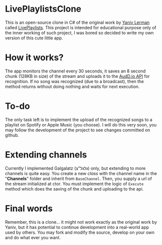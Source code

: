 # LivePlaylistsClone
 This is an open-source clone in C# of the original work by [Yaniv Lerman](https://www.facebook.com/yaniv.lerman) called [LivePlaylists](https://www.facebook.com/LivePlaylists). This project is intended for educational purpose only of the inner working of such project, I was bored so decided to write my own version of this cute little app.

# How it works?
The app monitors the channel every 30 seconds, it saves an 8 second chunk (128KB in size) of the stream and uploads it to the [AudD.io API](https://docs.audd.io/#recognize) for recognition. If no song was recognized (due to a broadcast), then the method returns without doing nothing and waits for next execution.

# To-do
The only task left is to implement the upload of the recognized songs to a playlist on Spotify or Apple Music (you choose). I will do this very soon, you may follow the development of the project to see changes committed on github.

# Extending channels
Currently I implemented Galgalatz (גלגל"צ) only, but extending to more channels is quite easy. You create a new *class* with the channel name in the "**Channels**" folder and inherit from `BaseChannel`. Then, you supply a url of the stream initialized at ctor. You must implement the logic of `Execute` method which does the saving of the chunk and uploading to the api.

# Final words
Remember, this is a clone... it might not work exactly as the original work by Yaniv, but it has potential to continue development into a real-world app used by others. You may fork and modify the source, develop on your own and do what ever you want.
